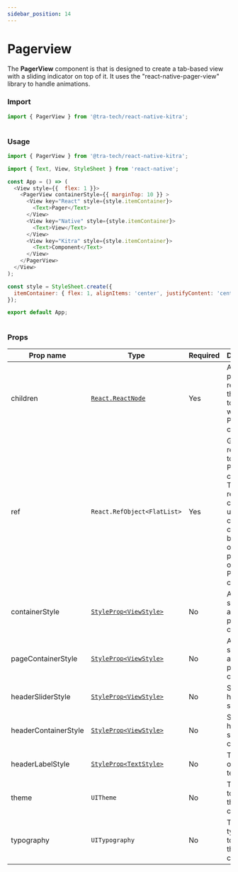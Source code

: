 ```yaml
---
sidebar_position: 14
---
```


# Pagerview

 The **PagerView** component is that is designed to create a tab-based view with a sliding indicator on top of it.  It uses the "react-native-pager-view" library to handle animations.



### Import

```js
import { PagerView } from '@tra-tech/react-native-kitra';
 
```
### Usage

```js
import { PagerView } from '@tra-tech/react-native-kitra';

import { Text, View, StyleSheet } from 'react-native';

const App = () => (
  <View style={{  flex: 1 }}>
    <PagerView containerStyle={{ marginTop: 10 }} >
      <View key="React" style={style.itemContainer}>
        <Text>Pager</Text>
      </View>
      <View key="Native" style={style.itemContainer}>
        <Text>View</Text>
      </View>
      <View key="Kitra" style={style.itemContainer}>
        <Text>Component</Text>
      </View>
    </PagerView>
  </View>
);

const style = StyleSheet.create({
  itemContainer: { flex: 1, alignItems: 'center', justifyContent: 'center' },
});

export default App;
 
```
### Props

| Prop name      | Type                                                                      | Required | Description                                        |
|----------------|---------------------------------------------------------------------------|----------|----------------------------------------------------|
| children          | [``React.ReactNode``](https://reactnative.dev/docs/react-node)         | Yes       |A required prop that represents the content to display within the PagerView component.|
| ref          | ``React.RefObject<FlatList>``   | Yes       |Gets a reference to the PagerView component. This reference can be used to control certain behaviors or properties of the PagerView component.|
| containerStyle | [``StyleProp<ViewStyle>``](https://reactnative.dev/docs/view-style-props) | No       | Additional styles to apply to the pager view container. |
| pageContainerStyle          | [``StyleProp<ViewStyle>``](https://reactnative.dev/docs/view-style-props)                   | No       | Additional styles to apply to the page container.      |
| headerSliderStyle          | [``StyleProp<ViewStyle>``](https://reactnative.dev/docs/view-style-props)                      | No       | Style of header slider.      |
| headerContainerStyle          | [``StyleProp<ViewStyle>``](https://reactnative.dev/docs/view-style-props)                      | No       | Style of header slider container.      |
| headerLabelStyle          | [``StyleProp<TextStyle>``](https://reactnative.dev/docs/text-style-props)                     | No        | Text style of header text. |
| theme          | ``UITheme ``                                                              | No       | The theme to use for the component.                |
| typography     | ``UITypography``                                                          | No       | The typography to use for the component.        |



 